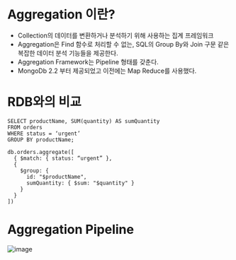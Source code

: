 # Aggregation 이란?

- Collection의 데이터를 변환하거나 분석하기 위해 사용하는 집계 프레임워크
- Aggregation은 Find 함수로 처리할 수 없는, SQL의 Group By와 Join 구문 같은 복잡한 데이터 분석 기능들을 제공한다.
- Aggregation Framework는 Pipeline 형태를 갖춘다.
- MongoDb 2.2 부터 제공되었고 이전에는 Map Reduce를 사용했다.

# RDB와의 비교
```
SELECT productName, SUM(quantity) AS sumQuantity  
FROM orders  
WHERE status = ‘urgent’  
GROUP BY productName;  
```
```
db.orders.aggregate([  
  { $match: { status: “urgent” },  
  {  
    $group: {  
      id: "$productName",  
      sumQuantity: { $sum: "$quantity" }  
    }  
  }  
]) 
```

# Aggregation Pipeline
![image](https://user-images.githubusercontent.com/46700734/218267363-95b42a2d-a641-45e2-8582-0b2ac7b48141.png)


